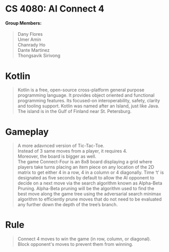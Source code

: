 # CS 4080: AI Connect 4 

#### Group Members:  
> Dany Flores  
> Umer Amin   
> Chanrady Ho   
> Dante Martinez   
> Thongsavik Sirivong

# Kotlin
> Kotlin is a free, open-source cross-platform general purpose programming language. It provides object oriented and functional programming features. Its focused-on interoperability, safety, clarity and tooling support. Kotlin was named after an Island, just like Java. The island is in the Gulf of Finland near St. Petersburg.

# Gameplay
> A more adavnced version of Tic-Tac-Toe.    
> Instead of 3 same moves from a player, it requires 4.  
> Moreover, the board is bigger as well.  
> The game Connect-Four is an 8x8 board displaying a grid where players take turns placing an item piece on any location of the 2D matrix to get either 4 in a row, 4 in a column or 4 diagonally. Time ‘t’ is designated as five seconds by default to allow the AI opponent to decide on a next move via the search algorithm known as Alpha-Beta Pruning. Alpha-Beta pruning will be the algorithm used to find the best move along the game tree using the adversarial search minimax algorithm to efficiently prune moves that do not need to be evaluated any further down the depth of the tree’s branch.

# Rule  
> Connect 4 moves to win the game (in row, column, or diagonal).  
> Block opponent's moves to prevent them from winning.  
